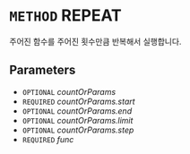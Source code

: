 # `METHOD` REPEAT
주어진 함수를 주어진 횟수만큼 반복해서 실행합니다.

## Parameters
* `OPTIONAL` *countOrParams*
* `REQUIRED` *countOrParams.start*
* `OPTIONAL` *countOrParams.end*
* `OPTIONAL` *countOrParams.limit*
* `OPTIONAL` *countOrParams.step*
* `REQUIRED` *func*
